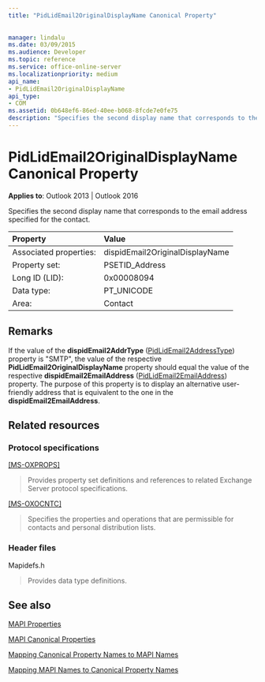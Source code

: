 ```yaml
---
title: "PidLidEmail2OriginalDisplayName Canonical Property"
 
 
manager: lindalu
ms.date: 03/09/2015
ms.audience: Developer
ms.topic: reference
ms.service: office-online-server
ms.localizationpriority: medium
api_name:
- PidLidEmail2OriginalDisplayName
api_type:
- COM
ms.assetid: 0b648ef6-86ed-40ee-b068-8fcde7e0fe75
description: "Specifies the second display name that corresponds to the email address specified for the contact."
---
```


# PidLidEmail2OriginalDisplayName Canonical Property

  
  
**Applies to**: Outlook 2013 | Outlook 2016 
  
Specifies the second display name that corresponds to the email address specified for the contact.
  
|Property |Value |
|:-----|:-----|
|Associated properties:  <br/> |dispidEmail2OriginalDisplayName  <br/> |
|Property set:  <br/> |PSETID_Address  <br/> |
|Long ID (LID):  <br/> |0x00008094  <br/> |
|Data type:  <br/> |PT_UNICODE  <br/> |
|Area:  <br/> |Contact  <br/> |
   
## Remarks

If the value of the **dispidEmail2AddrType** ([PidLidEmail2AddressType](pidlidemail2addresstype-canonical-property.md)) property is "SMTP", the value of the respective **PidLidEmail2OriginalDisplayName** property should equal the value of the respective **dispidEmail2EmailAddress** ([PidLidEmail2EmailAddress](pidlidemail2emailaddress-canonical-property.md)) property. The purpose of this property is to display an alternative user-friendly address that is equivalent to the one in the **dispidEmail2EmailAddress**.
  
## Related resources

### Protocol specifications

[[MS-OXPROPS]](https://msdn.microsoft.com/library/f6ab1613-aefe-447d-a49c-18217230b148%28Office.15%29.aspx)
  
> Provides property set definitions and references to related Exchange Server protocol specifications.
    
[[MS-OXOCNTC]](https://msdn.microsoft.com/library/9b636532-9150-4836-9635-9c9b756c9ccf%28Office.15%29.aspx)
  
> Specifies the properties and operations that are permissible for contacts and personal distribution lists.
    
### Header files

Mapidefs.h
  
> Provides data type definitions.
    
## See also



[MAPI Properties](mapi-properties.md)
  
[MAPI Canonical Properties](mapi-canonical-properties.md)
  
[Mapping Canonical Property Names to MAPI Names](mapping-canonical-property-names-to-mapi-names.md)
  
[Mapping MAPI Names to Canonical Property Names](mapping-mapi-names-to-canonical-property-names.md)

